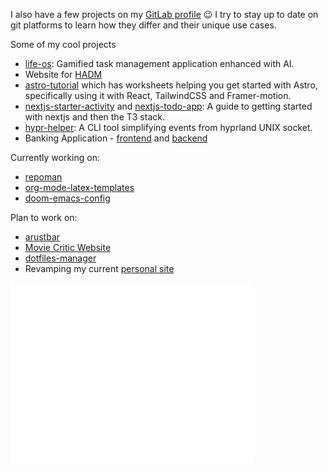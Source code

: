 I also have a few projects on my [GitLab profile](https://gitlab.com/hegde-atri) 😉
I try to stay up to date on git platforms to learn how they differ and their unique use cases.

Some of my cool projects
- [life-os](https://github.com/hegde-atri/life-os): Gamified task management application enhanced with AI.
- Website for [HADM](https://hadm.co.uk)
- [astro-tutorial](https://github.com/hegde-atri/astro-portfolio-tutorial) which has worksheets helping you get started with Astro, specifically using it with React, TailwindCSS and Framer-motion.
- [nextjs-starter-activity](https://github.com/hegde-atri/nextjs-starter-activity) and [nextjs-todo-app](https://github.com/hegde-atri/nextjs-todo-app): A guide to getting started with nextjs and then the T3 stack.
- [hypr-helper](https://gitlab.com/hegde-atri/hypr-helper): A CLI tool simplifying events from hyprland UNIX socket.
- Banking Application - [frontend](https://github.com/hegde-atri/BankingApplication-fe) and [backend](https://github.com/hegde-atri/BankingApplication-be)

Currently working on:
- [repoman](https://github.com/hegde-atri/repoman)
- [org-mode-latex-templates](https://github.com/hegde-atri/org-mode-latex-templates)
- [doom-emacs-config](https://github.com/hegde-atri/doom-emacs-config)

Plan to work on:
- [arustbar](https://gitlab.com/hegde-atri/arustbar)
- [Movie Critic Website](https://github.com/hegde-atri/movie-rating)
- [dotfiles-manager](https://github.com/hegde-atri/dotfiles-manager)
- Revamping my current [personal site](https://hegdeatri.com)

<div style="display: flex;">
  <div align="left">
<!--     <img width="390" src="./general.svg" /> -->
    <img width="390" src="./achievements.svg" />
  </div>
  <div>
    <!-- <img width="390" src="https://github-readme-stats.vercel.app/api/top-langs/?username=hegde-atri&theme=tokyonight&hide_border=false&include_all_commits=true&count_private=true&layout=compact" /> -->
<!--     <img width="390" src="./leetcode.svg" /> -->
  </div>
</div>

<!-- ![Metrics](./github-metrics.svg) -->

<!-- ![profile-views](https://gpvc.arturio.dev/hegde-atri) -->
